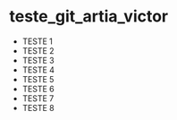 # teste_git_artia_victor

- TESTE 1
- TESTE 2
- TESTE 3
- TESTE 4
- TESTE 5
- TESTE 6
- TESTE 7
- TESTE 8
